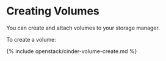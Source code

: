 # Creating Volumes

You can create and attach volumes to your storage manager.

To create a volume:

{% include openstack/cinder-volume-create.md %}
